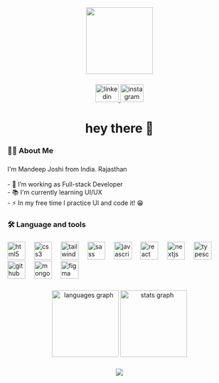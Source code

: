 <div align="center">
  <img height="150" src="https://i.postimg.cc/W1177tTT/profile-pic.jpg"  />
</div>

###

<div align="center">
  <a href="https://www.linkedin.com/in/mandeep-joshi-a6663719b" target="_blank">
    <img src="	https://media.licdn.com/dms/image/v2/C4D03AQFP9PUR…eta&t=AFhu1yIGJBMsxiWL0F5x3u91knlqYXj2_RO4szSWUss" width="52" height="40" alt="linkedin logo"  />
  </a>
  <a href="https://www.instagram.com/the_mandeep_joshi_/" target="_blank">
    <img src="https://media.licdn.com/dms/image/v2/C4D03AQFP9PUR…eta&t=AFhu1yIGJBMsxiWL0F5x3u91knlqYXj2_RO4szSWUss" width="52" height="40" alt="instagram logo"  />
  </a>
</div>


###

<h1 align="center">hey there 👋</h1>

###

<h3 align="left">👩‍💻  About Me</h3>

###

<p align="left">I'm Mandeep Joshi from India. Rajasthan<br><br>- 🔭 I’m working as Full-stack Developer<br>- 📚 I'm currently learning UI/UX<br>- ⚡ In my free time I practice UI and code it! 😁</p>

###

<h3 align="left">🛠 Language and tools</h3>

###

<div align="left">
  <img src="https://cdn.jsdelivr.net/gh/devicons/devicon/icons/html5/html5-original.svg" height="40" alt="html5 logo"  />
  <img width="12" />
  <img src="https://cdn.jsdelivr.net/gh/devicons/devicon/icons/css3/css3-original.svg" height="40" alt="css3 logo"  />
  <img width="12" />
  <img src="https://cdn.jsdelivr.net/gh/devicons/devicon/icons/tailwindcss/tailwindcss-original-wordmark.svg" height="40" alt="tailwindcss logo"  />
  <img width="12" />
  <img src="https://cdn.jsdelivr.net/gh/devicons/devicon/icons/sass/sass-original.svg" height="40" alt="sass logo"  />
  <img width="12" />
  <img src="https://cdn.jsdelivr.net/gh/devicons/devicon/icons/javascript/javascript-original.svg" height="40" alt="javascript logo"  />
  <img width="12" />
  <img src="https://cdn.jsdelivr.net/gh/devicons/devicon/icons/react/react-original.svg" height="40" alt="react logo"  />
  <img width="12" />
  <img src="https://cdn.jsdelivr.net/gh/devicons/devicon/icons/nextjs/nextjs-original.svg" height="40" alt="nextjs logo"  />
  <img width="12" />
  <img src="https://cdn.jsdelivr.net/gh/devicons/devicon/icons/typescript/typescript-original.svg" height="40" alt="typescript logo"  />
  <img width="12" />
  <img src="https://cdn.jsdelivr.net/gh/devicons/devicon/icons/github/github-original.svg" height="40" alt="github logo"  />
  <img width="12" />
  <img src="https://cdn.jsdelivr.net/gh/devicons/devicon/icons/mongodb/mongodb-original.svg" height="40" alt="mongodb logo"  />
  <img width="12" />
  <img src="https://cdn.jsdelivr.net/gh/devicons/devicon/icons/figma/figma-original.svg" height="40" alt="figma logo"  />
</div>


###

<div align="center">
  <img src="https://github-readme-stats.vercel.app/api/top-langs?username=mfghir&locale=en&hide_title=false&layout=compact&card_width=320&langs_count=5&theme=dracula&hide_border=false&order=2" height="150" alt="languages graph"  />
  <img src="https://github-readme-stats.vercel.app/api?username=mfghir&hide_title=false&hide_rank=false&show_icons=true&include_all_commits=true&count_private=true&disable_animations=false&theme=dracula&locale=en&hide_border=false&order=1" height="150" alt="stats graph"  />
</div>

###

<div align="center">
  <img src="https://profile-counter.glitch.me/mfghir/count.svg?"  />
</div>

###
